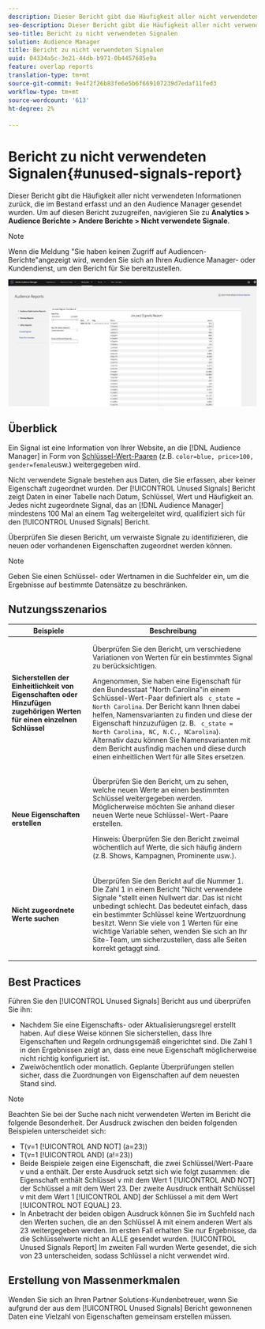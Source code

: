 ```yaml
---
description: Dieser Bericht gibt die Häufigkeit aller nicht verwendeten Informationen zurück, die im Bestand erfasst und an den Audience Manager gesendet wurden.
seo-description: Dieser Bericht gibt die Häufigkeit aller nicht verwendeten Informationen zurück, die im Bestand erfasst und an den Audience Manager gesendet wurden.
seo-title: Bericht zu nicht verwendeten Signalen
solution: Audience Manager
title: Bericht zu nicht verwendeten Signalen
uuid: 04334a5c-3e21-44db-b971-0b4457685e9a
feature: overlap reports
translation-type: tm+mt
source-git-commit: 9e4f2f26b83fe6e5b6f669107239d7edaf11fed3
workflow-type: tm+mt
source-wordcount: '613'
ht-degree: 2%

---
```



# Bericht zu nicht verwendeten Signalen{#unused-signals-report}

Dieser Bericht gibt die Häufigkeit aller nicht verwendeten Informationen zurück, die im Bestand erfasst und an den Audience Manager gesendet wurden. Um auf diesen Bericht zuzugreifen, navigieren Sie zu **Analytics > Audience Berichte > Andere Berichte > Nicht verwendete Signale**.

>[!NOTE]
>
>Wenn die Meldung &quot;Sie haben keinen Zugriff auf Audiencen-Berichte&quot;angezeigt wird, wenden Sie sich an Ihren Audience Manager- oder Kundendienst, um den Bericht für Sie bereitzustellen.

![Screenshot des Berichts über nicht verwendete Signale](/help/using/reporting/dynamic-reports/assets/unused-signals.png)

## Überblick

Ein Signal ist eine Information von Ihrer Website, an die [!DNL Audience Manager] in Form von [Schlüssel-Wert-Paaren](../../reference/key-value-pairs-explained.md) (z.B. `color=blue, price>100, gender=female`usw.) weitergegeben wird.

Nicht verwendete Signale bestehen aus Daten, die Sie erfassen, aber keiner Eigenschaft zugeordnet wurden. Der [!UICONTROL Unused Signals] Bericht zeigt Daten in einer Tabelle nach Datum, Schlüssel, Wert und Häufigkeit an. Jedes nicht zugeordnete Signal, das an [!DNL Audience Manager] mindestens 100 Mal an einem Tag weitergeleitet wird, qualifiziert sich für den [!UICONTROL Unused Signals] Bericht.

Überprüfen Sie diesen Bericht, um verwaiste Signale zu identifizieren, die neuen oder vorhandenen Eigenschaften zugeordnet werden können.

>[!NOTE]
>
>Geben Sie einen Schlüssel- oder Wertnamen in die Suchfelder ein, um die Ergebnisse auf bestimmte Datensätze zu beschränken.

## Nutzungsszenarios

<table id="table_E5EE0EC078E14EF4B197243488517A2D"> 
 <thead> 
  <tr> 
   <th colname="col1" class="entry"> Beispiele </th> 
   <th colname="col2" class="entry"> Beschreibung </th> 
  </tr> 
 </thead>
 <tbody> 
  <tr> 
   <td colname="col1"> <p><b>Sicherstellen der Einheitlichkeit von Eigenschaften oder Hinzufügen zugehörigen Werten für einen einzelnen Schlüssel</b> </p> </td> 
   <td colname="col2"> <p>Überprüfen Sie den Bericht, um verschiedene Variationen von Werten für ein bestimmtes Signal zu berücksichtigen. </p> <p>Angenommen, Sie haben eine Eigenschaft für den Bundesstaat "North Carolina"in einem Schlüssel-Wert-Paar definiert als <code> c_state = North Carolina</code>. Der Bericht kann Ihnen dabei helfen, Namensvarianten zu finden und diese der Eigenschaft hinzuzufügen (z. B. <code> c_state = North Carolina, NC, N.C., NCarolina</code>). Alternativ dazu können Sie Namensvarianten mit dem Bericht ausfindig machen und diese durch einen einheitlichen Wert für alle Sites ersetzen. </p> <p> </p> </td> 
  </tr> 
  <tr> 
   <td colname="col1"> <p><b>Neue Eigenschaften erstellen</b> </p> </td> 
   <td colname="col2"> <p>Überprüfen Sie den Bericht, um zu sehen, welche neuen Werte an einen bestimmten Schlüssel weitergegeben werden. Möglicherweise möchten Sie anhand dieser neuen Werte neue Schlüssel-Wert-Paare erstellen. </p> <p> <p>Hinweis:  Überprüfen Sie den Bericht zweimal wöchentlich auf Werte, die sich häufig ändern (z.B. Shows, Kampagnen, Prominente usw.). </p> </p> </td> 
  </tr> 
  <tr> 
   <td colname="col1"> <p><b>Nicht zugeordnete Werte suchen</b> </p> </td> 
   <td colname="col2"> <p>Überprüfen Sie den Bericht auf die Nummer 1. Die Zahl 1 in einem <span class="wintitle"> Bericht "Nicht verwendete Signale</span> "stellt einen Nullwert dar. Das ist nicht unbedingt schlecht. Das bedeutet einfach, dass ein bestimmter Schlüssel keine Wertzuordnung besitzt. Wenn Sie viele von 1 Werten für eine wichtige Variable sehen, wenden Sie sich an Ihr Site-Team, um sicherzustellen, dass alle Seiten korrekt getaggt sind. </p> </td> 
  </tr> 
 </tbody> 
</table>

## Best Practices

Führen Sie den [!UICONTROL Unused Signals] Bericht aus und überprüfen Sie ihn:

* Nachdem Sie eine Eigenschafts- oder Aktualisierungsregel erstellt haben. Auf diese Weise können Sie sicherstellen, dass Ihre Eigenschaften und Regeln ordnungsgemäß eingerichtet sind. Die Zahl 1 in den Ergebnissen zeigt an, dass eine neue Eigenschaft möglicherweise nicht richtig konfiguriert ist.
* Zweiwöchentlich oder monatlich. Geplante Überprüfungen stellen sicher, dass die Zuordnungen von Eigenschaften auf dem neuesten Stand sind.

>[!NOTE]
>
>Beachten Sie bei der Suche nach nicht verwendeten Werten im Bericht die folgende Besonderheit. Der Ausdruck zwischen den beiden folgenden Beispielen unterscheidet sich:

* T(v=1 [!UICONTROL AND NOT] (a=23))
* T(v=1 [!UICONTROL AND] (a!=23))
* Beide Beispiele zeigen eine Eigenschaft, die zwei Schlüssel/Wert-Paare v und a enthält. Der erste Ausdruck setzt sich wie folgt zusammen: die Eigenschaft enthält Schlüssel v mit dem Wert 1 [!UICONTROL AND NOT] der Schlüssel a mit dem Wert 23. Der zweite Ausdruck enthält Schlüssel v mit dem Wert 1 [!UICONTROL AND] der Schlüssel a mit dem Wert [!UICONTROL NOT EQUAL] 23.
* In Anbetracht der beiden obigen Ausdruck können Sie im Suchfeld nach den Werten suchen, die an den Schlüssel A mit einem anderen Wert als 23 weitergegeben werden. Im ersten Fall erhalten Sie nur Ergebnisse, da die Schlüsselwerte nicht an ALLE gesendet wurden. [!UICONTROL Unused Signals Report] Im zweiten Fall wurden Werte gesendet, die sich von 23 unterscheiden, sodass Schlüssel a nicht verwendet wird.

## Erstellung von Massenmerkmalen

Wenden Sie sich an Ihren Partner Solutions-Kundenbetreuer, wenn Sie aufgrund der aus dem [!UICONTROL Unused Signals] Bericht gewonnenen Daten eine Vielzahl von Eigenschaften gemeinsam erstellen müssen.
